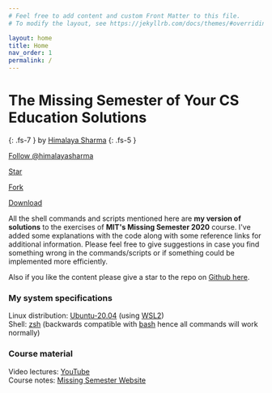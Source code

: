 ```yaml
---
# Feel free to add content and custom Front Matter to this file.
# To modify the layout, see https://jekyllrb.com/docs/themes/#overriding-theme-defaults

layout: home
title: Home
nav_order: 1
permalink: /
---
```

# The Missing Semester of Your CS Education Solutions
{: .fs-7 }
by [Himalaya Sharma](https://github.com/himalayasharma)
{: .fs-5 }

<!-- Place this tag where you want the button to render. -->
<a class="github-button" href="https://github.com/himalayasharma" aria-label="Follow @himalayasharma on GitHub">Follow @himalayasharma</a>
<!-- Place this tag where you want the button to render. -->
<a class="github-button" href="https://github.com/himalayasharma/missing-semester-solutions" data-icon="octicon-star" data-show-count="true" aria-label="Star himalayasharma/missing-semester-solutions on GitHub">Star</a>
<!-- Place this tag where you want the button to render. -->
<a class="github-button" href="https://github.com/himalayasharma/missing-semester-solutions/fork" data-icon="octicon-repo-forked" data-show-count="true" aria-label="Fork himalayasharma/missing-semester-solutions on GitHub">Fork</a>
<!-- Place this tag where you want the button to render. -->
<a class="github-button" href="https://github.com/himalayasharma/missing-semester-solutions/archive/HEAD.zip" data-icon="octicon-download" aria-label="Download himalayasharma/missing-semester-solutions on GitHub">Download</a>

All the shell commands and scripts mentioned here are **my version of solutions** to the exercises of **MIT's Missing Semester 2020** course. I've added some explanations with the code along with some reference links for additional information. Please feel free to give suggestions in case you find something wrong in the commands/scripts or if something could be implemented more efficiently.

Also if you like the content please give a star to the repo on [Github here](https://github.com/himalayasharma).

### My system specifications

Linux distribution: [Ubuntu-20.04](https://www.microsoft.com/en-us/p/ubuntu-2004-lts/9n6svws3rx71#activetab=pivot:overviewtab) (using [WSL2](https://docs.microsoft.com/en-us/windows/wsl/))\
Shell: [zsh](https://www.zsh.org/) (backwards compatible with [bash](https://www.gnu.org/software/bash/) hence all commands will work normally)

### Course material

Video lectures: [YouTube](https://youtube.com/playlist?list=PLyzOVJj3bHQuloKGG59rS43e29ro7I57J)\
Course notes:  [Missing Semester Website](https://missing.csail.mit.edu/)